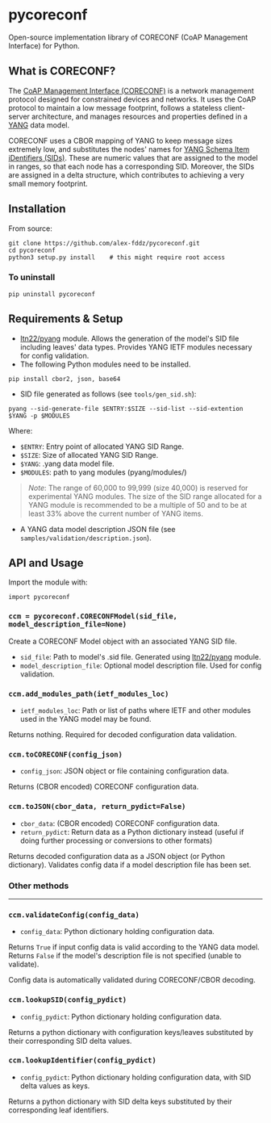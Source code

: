 # pycoreconf

Open-source implementation library of CORECONF (CoAP Management Interface) for Python.

## What is CORECONF?

The [CoAP Management Interface (CORECONF)](https://datatracker.ietf.org/doc/html/draft-ietf-core-comi-11) is a network management protocol designed for constrained devices and networks. It uses the CoAP protocol to maintain a low message footprint, follows a stateless client-server architecture, and manages resources and properties defined in a [YANG](https://www.rfc-editor.org/rfc/rfc7950) data model.

CORECONF uses a CBOR mapping of YANG to keep message sizes extremely low, and substitutes the nodes' names for [YANG Schema Item iDentifiers (SIDs)](200~https://datatracker.ietf.org/doc/html/draft-ietf-core-sid-15). These are numeric values that are assigned to the model in ranges, so that each node has a corresponding SID. Moreover, the SIDs are assigned in a delta structure, which contributes to achieving a very small memory footprint.

## Installation

From source:

```
git clone https://github.com/alex-fddz/pycoreconf.git
cd pycoreconf
python3 setup.py install    # this might require root access
```

### To uninstall

```
pip uninstall pycoreconf
```

## Requirements & Setup

- [ltn22/pyang](https://github.com/ltn22/pyang/) module. Allows the generation of the model's SID file including leaves' data types. Provides YANG IETF modules necessary for config validation.
- The following Python modules need to be installed.

```
pip install cbor2, json, base64
```

- SID file generated as follows (see `tools/gen_sid.sh`):

```
pyang --sid-generate-file $ENTRY:$SIZE --sid-list --sid-extention $YANG -p $MODULES
```
Where:
- `$ENTRY`: Entry point of allocated YANG SID Range.
- `$SIZE`: Size of allocated YANG SID Range.
- `$YANG`: .yang data model file.
- `$MODULES`: path to yang modules (pyang/modules/)

> *Note*: The range of 60,000 to 99,999 (size 40,000) is reserved for experimental YANG modules. The size of the SID range allocated for a YANG module is recommended to be a multiple of 50 and to be at least 33% above the current number of YANG items.

- A YANG data model description JSON file (see `samples/validation/description.json`).

## API and Usage

Import the module with:

```
import pycoreconf
```

### `ccm = pycoreconf.CORECONFModel(sid_file, model_description_file=None)`

Create a CORECONF Model object with an associated YANG SID file.

- `sid_file`: Path to model's .sid file. Generated using [ltn22/pyang](https://github.com/ltn22/pyang/) module.
- `model_description_file`: Optional model description file. Used for config validation.

### `ccm.add_modules_path(ietf_modules_loc)`

- `ietf_modules_loc`: Path or list of paths where IETF and other modules used in the YANG model may be found.

Returns nothing. Required for decoded configuration data validation.

### `ccm.toCORECONF(config_json)` 

- `config_json`: JSON object or file containing configuration data.

Returns (CBOR encoded) CORECONF configuration data.

### `ccm.toJSON(cbor_data, return_pydict=False)`

- `cbor_data`: (CBOR encoded) CORECONF configuration data.
- `return_pydict`: Return data as a Python dictionary instead (useful if doing further processing or conversions to other formats)

Returns decoded configuration data as a JSON object (or Python dictionary). Validates config data if a model description file has been set.

### Other methods
---

### `ccm.validateConfig(config_data)`

- `config_data`: Python dictionary holding configuration data.

Returns `True` if input config data is valid according to the YANG data model. Returns `False` if the model's description file is not specified (unable to validate).

Config data is automatically validated during CORECONF/CBOR decoding.

### `ccm.lookupSID(config_pydict)`

- `config_pydict`: Python dictionary holding configuration data.

Returns a python dictionary with configuration keys/leaves substituted by their corresponding SID delta values.

### `ccm.lookupIdentifier(config_pydict)`

- `config_pydict`: Python dictionary holding configuration data, with SID delta values as keys.

Returns a python dictionary with SID delta keys substituted by their corresponding leaf identifiers.
